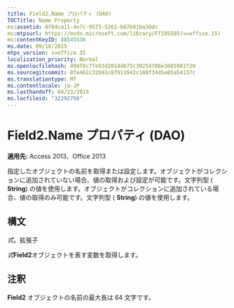 ```yaml
---
title: Field2.Name プロパティ (DAO)
TOCTitle: Name Property
ms:assetid: 6f84ca11-4e7c-9573-5261-b67b91ba30dc
ms:mtpsurl: https://msdn.microsoft.com/library/Ff195585(v=office.15)
ms:contentKeyID: 48545536
ms.date: 09/18/2015
mtps_version: v=office.15
localization_priority: Normal
ms.openlocfilehash: 494f8c7fe93d2014db75c30254786e3665981f20
ms.sourcegitcommit: 8fe462c32b91c87911942c188f3445e85a54137c
ms.translationtype: MT
ms.contentlocale: ja-JP
ms.lasthandoff: 04/23/2019
ms.locfileid: "32292756"
---
```

# <a name="field2name-property-dao"></a>Field2.Name プロパティ (DAO)


**適用先:** Access 2013、Office 2013

指定したオブジェクトの名前を取得または設定します。オブジェクトがコレクションに追加されていない場合、値の取得および設定が可能です。文字列型 ( **String**) の値を使用します。オブジェクトがコレクションに追加されている場合、値の取得のみ可能です。文字列型 ( **String**) の値を使用します。

## <a name="syntax"></a>構文

*式*。拡張子

*式***Field2**オブジェクトを表す変数を取得します。

## <a name="remarks"></a>注釈

**Field2** オブジェクトの名前の最大長は 64 文字です。

